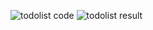 ![todolist code](https://user-images.githubusercontent.com/40156908/43184653-e8483432-901b-11e8-8e51-740019373505.PNG)
![todolist result](https://user-images.githubusercontent.com/40156908/43184675-f8893986-901b-11e8-8952-48db7198e044.PNG)
